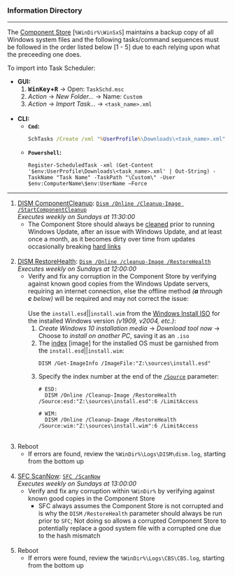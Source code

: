 ### Information Directory ###
---
The [Component Store][1] [`%WinDir%\WinSxS`] maintains a backup copy of all Windows system files and the following tasks/command sequences must be followed in the order listed below [1 - 5] due to each relying upon what the preceeding one does.

To import into Task Scheduler:
 - **GUI:**
   1. **<kbd>WinKey</kbd>+<kbd>R</kbd>** → Open: `TaskSchd.msc`
   2. _Action_ → _New Folder..._ → Name: `Custom`
   3. _Action_ → _Import Task..._ → `<task_name>.xml` <br><br>
 - **CLI:**
   - **`Cmd`:**
      ```bat
      SchTasks /Create /xml "%UserProfile%\Downloads\<task_name>.xml" /tn "\Custom\Task Name" /ru "%ComputerName%\%UserName%"
      ```
   - **`Powershell`:**
      ```pwsh
      Register-ScheduledTask -xml (Get-Content '$env:UserProfile\Downloads\<task_name>.xml' | Out-String) -TaskName "Task Name" -TaskPath "\Custom\" -User $env:ComputerName\$env:UserName –Force
      ```
---
 1. [DISM ComponentCleanup](Dism_ComponentCleanup.xml): [`Dism /Online /Cleanup-Image /StartComponentCleanup`][2] <br> _Executes weekly on Sundays at 11:30:00_
    - The Component Store should always be [cleaned][3] prior to running Windows Update, after an issue with Windows Update, and at least once a month, as it becomes dirty over time from updates occasionally breaking [hard links][4] <br><br>
 2. [DISM RestoreHealth](Dism_RestoreHealth.xml): [`Dism /Online /cleanup-Image /RestoreHealth`][5] <br> _Executes weekly on Sundays at 12:00:00_
    - Verify and fix any corruption in the Component Store by verifying against known good copies from the Windows Update servers, requiring an internet connection, else the offline method _(**a** through **c** below)_ will be required and may not correct the issue: <br><br> Use the `install.esd`||`install.wim` from the [Windows Install ISO][6]  for the installed Windows version _(v1909, v2004, etc.)_:
      1. _Create Windows 10 installation media_ → _Download tool now_ → Choose to _install on another PC_, saving it as an `.iso`
      2. The [index][7] [image] for the installed OS must be garnished from the `install.esd`||`install.wim`:
         ```pwsh
         DISM /Get-ImageInfo /ImageFile:"Z:\sources\install.esd"
         ```
      3. Specify the index number at the end of the [`/Source`][8] parameter:
         ```pwsh
         # ESD:
           DISM /Online /Cleanup-Image /RestoreHealth /Source:esd:"Z:\sources\install.esd":6 /LimitAccess
         
         # WIM:
           DISM /Online /Cleanup-Image /RestoreHealth /Source:wim:"Z:\sources\install.wim":6 /LimitAccess
         ```
         <br>
 3. Reboot
    - If errors are found, review the `%WinDir%\Logs\DISM\dism.log`, starting from the bottom up <br><br>
 4. [SFC ScanNow](Sfc_ScanNow.xml): [`SFC /ScanNow`][9] <br> _Executes weekly on Sundays at 13:00:00_
    - Verify and fix any corruption within `%WinDir%` by verifying against known good copies in the Component Store
      - SFC always assumes the Component Store is not corrupted and is why the `DISM` `/RestoreHealth` parameter should always be run prior to `SFC`; Not doing so allows a corrupted Component Store to potentially replace a good system file with a corrupted one due to the hash mismatch <br><br>
 5. Reboot
    - If errors were found, review the `%WinDir%\Logs\CBS\CBS.log`, starting from the bottom up


  [1]: https://docs.microsoft.com/en-us/windows-hardware/manufacture/desktop/manage-the-component-store
  [2]: https://docs.microsoft.com/en-us/windows-hardware/manufacture/desktop/clean-up-the-winsxs-folder#dismexe
  [3]: https://docs.microsoft.com/en-us/windows-hardware/manufacture/desktop/clean-up-the-winsxs-folder
  [4]: https://docs.microsoft.com/en-us/windows-hardware/manufacture/desktop/manage-the-component-store#hard-links
  [5]: https://docs.microsoft.com/en-us/windows-hardware/manufacture/desktop/repair-a-windows-image
  [6]: https://www.microsoft.com/en-us/software-download/windows10
  [7]: https://docs.microsoft.com/en-us/windows-hardware/manufacture/desktop/dism-image-management-command-line-options-s14#get-imageinfo
  [8]: https://docs.microsoft.com/en-us/windows-hardware/manufacture/desktop/configure-a-windows-repair-source
  [9]: https://docs.microsoft.com/en-us/windows-server/administration/windows-commands/sfc
